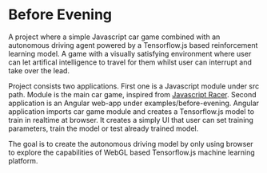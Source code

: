 # Before Evening

A project where a simple Javascript car game combined with an autonomous driving agent powered by a Tensorflow.js based reinforcement learning model. A game with a visually satisfying environment where user can let artifical intelligence to travel for them whilst user can interrupt and take over the lead.

Project consists two applications. First one is a Javascript module under src path. Module is the main car game, inspired from [Javascript Racer](https://github.com/jakesgordon/javascript-racer). Second application is an Angular web-app under examples/before-evening. Angular application imports car game module and creates a Tensorflow.js model to train in realtime at browser. It creates a simply UI that user can set training parameters, train the model or test already trained model.

The goal is to create the autonomous driving model by only using browser to explore the capabilities of WebGL based Tensorflow.js machine learning platform.
